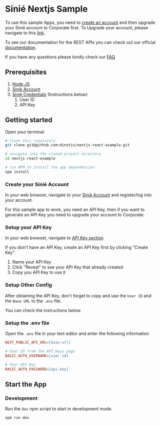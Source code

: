 # Sinié Nextjs Sample

To use this sample Apps, you need to [create an account](#create-your-sinié-account) and then upgrade your Sinié account to Corporate first.
To Upgrade your account, please navigate to this [link](https://dashboard.sinie.io/app/billing/upgrade/corporate).

To see our documentation for the REST APIs you can check out our official [documentation](https://sinie.docs.apiary.io/#reference).

If you have any questions please kindly check our [FAQ](https://sinie.io/faq)


## Prerequisites

1. [Node JS](https://nodejs.org/en/)
2. [Sinié Account](https://dashboard.sinie.io/auth/login)
3. [Sinié Credentials](#setup-your-api-key) (Instructions below)
    1. User ID
    2. API Key


## Getting started

Open your terminal:

```bash
# Clone this repository
git clone git@github.com:dinotis/nextjs-react-example.git

# navigate into the cloned project directory
cd nextjs-react-example

# run NPM to install the app dependencies
npm install
```


### Create your Sinié Account

In your web browser, navigate to your [Sinié Account](https://dashboard.sinie.io/auth/login) and register/log into your account.

For this sample app to work, you need an API Key, then if you want to generate an API Key you need to upgrade your account to Corporate.


### Setup your API Key

In your web browser, navigate to [API Key section](https://dashboard.sinie.io/app/api-keys)

If you don't have an API Key, create an API Key first by clicking "Create Key".

1. Name your API Key
2. Click "Reveal" to see your API Key that already created
3. Copy you API Key to use it


### Setup Other Config

After obtaining the API Key, don't forget to copy and use the `User ID` and the `Base URL` to the `.env` file.

You can check the instructions below.


### Setup the .env file

Open the `.env` file in your text editor and enter the following information

```ini
NEXT_PUBLIC_API_URL=[base-url]

# User ID from the API Keys page
BASIC_AUTH_USERNAME=[user-id]

# Your API Key
BASIC_AUTH_PASSWORD=[api-key]
```


## Start the App

### Development

Run the `dev` npm script to start in development mode.

```shell
npm run dev
```
